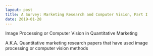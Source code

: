 ```yaml
---
layout: post
title: A Survey: Marketing Research and Computer Vision, Part I
date: 2019-01-28
---
```



Image Processing or Computer Vision in Quantitative Marketing

A.K.A. Quantitative marketing research papers that have used image processing or computer vision methods
